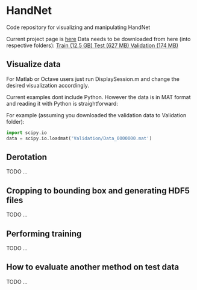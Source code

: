 # HandNet
Code repository for visualizing and manipulating HandNet

Current project page is [here](http://www.cs.technion.ac.il/~twerd/HandNet/) 
Data needs to be downloaded from here (into respective folders):
[Train (12.5 GB) ](http://www.cs.technion.ac.il/~twerd/TrainData.rar)
[Test (627 MB) ](http://www.cs.technion.ac.il/~twerd/TestData.zip)
[Validation (174 MB)](http://www.cs.technion.ac.il/~twerd/ValidationData.zip)

## Visualize data
For Matlab or Octave users just run DisplaySession.m and change
the desired visualization accordingly. 

Current examples dont include Python. However the data is in MAT format
and reading it with Python is straightforward:

For example (assuming you downloaded the validation data to Validation folder):
```python
import scipy.io
data = scipy.io.loadmat('Validation/Data_0000000.mat')
```
## Derotation
TODO ...

## Cropping to bounding box and generating HDF5 files 
TODO ...

## Performing training 
TODO ...

## How to evaluate another method on test data
TODO ...

